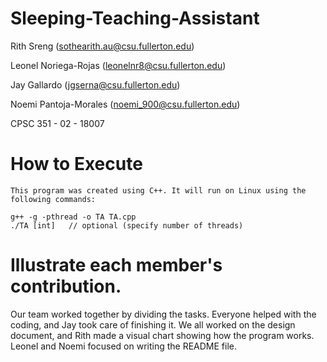# Sleeping-Teaching-Assistant

Rith Sreng (sothearith.au@csu.fullerton.edu)

Leonel Noriega-Rojas (leonelnr8@csu.fullerton.edu)

Jay Gallardo (jgserna@csu.fullerton.edu)

Noemi Pantoja-Morales (noemi_900@csu.fullerton.edu)

CPSC 351 - 02 - 18007

# How to Execute
    This program was created using C++. It will run on Linux using the following commands:

    g++ -g -pthread -o TA TA.cpp
    ./TA [int]   // optional (specify number of threads)
    
# Illustrate each member's contribution. 

Our team worked together by dividing the tasks. Everyone helped with the coding, and Jay took care of finishing it. We all worked on the design document, and Rith made a visual chart showing how the program works. Leonel and Noemi focused on writing the README file.
